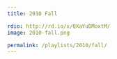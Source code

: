 ```yaml
---
title: 2010 Fall

rdio: http://rd.io/x/QXaYuDMoxtM/
image: 2010-fall.png

permalink: /playlists/2010/fall/
---
```

